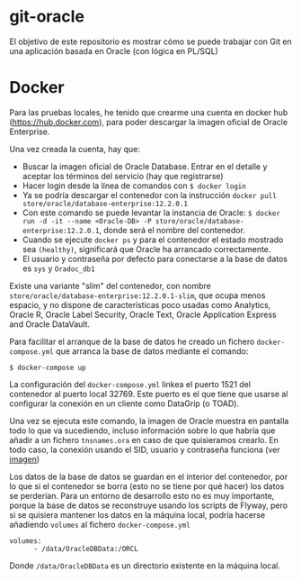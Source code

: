 # git-oracle

El objetivo de este repositorio es mostrar cómo se puede trabajar con Git en una aplicación basada en Oracle (con lógica en PL/SQL)

# Docker
Para las pruebas locales, he tenido que crearme una cuenta en docker hub (https://hub.docker.com), para poder descargar la imagen oficial de Oracle Enterprise.

Una vez creada la cuenta, hay que: 

- Buscar la imagen oficial de Oracle Database. Entrar en el detalle y aceptar los términos del servicio (hay que registrarse)
- Hacer login desde la línea de comandos con `$ docker login`
- Ya se podría descargar el contenedor con la instrucción `docker pull store/oracle/database-enterprise:12.2.0.1`
- Con este comando se puede levantar la instancia de Oracle: `$ docker run -d -it --name <Oracle-DB> -P store/oracle/database-enterprise:12.2.0.1`, donde <Oracle-DB> será el nombre del contenedor. 
- Cuando se ejecute `docker ps` y para el contenedor el estado mostrado sea `(healthy)`, significará que Oracle ha arrancado correctamente.
- El usuario y contraseña por defecto para conectarse a la base de datos es `sys` y `Oradoc_db1`

Existe una variante "slim" del contenedor, con nombre `store/oracle/database-enterprise:12.2.0.1-slim`, que ocupa menos espacio, y no dispone de características poco usadas como  Analytics, Oracle R, Oracle Label Security, Oracle Text, Oracle Application Express and Oracle DataVault. 

Para facilitar el arranque de la base de datos he creado un fichero `docker-compose.yml` que arranca la base de datos mediante el comando:

`$ docker-compose up`

La configuración del `docker-compose.yml` linkea el puerto 1521 del contenedor al puerto local 32769. 
Este puerto es el que tiene que usarse al configurar la conexión en un cliente como DataGrip (o TOAD).

Una vez se ejecuta este comando, la imagen de Oracle muestra en pantalla todo lo que va sucediendo, incluso información sobre lo que habría que añadir a un fichero `tnsnames.ora` en caso de que quisieramos crearlo.
En todo caso, la conexión usando el SID, usuario y contraseña funciona (ver [imagen](conectar.png))

Los datos de la base de datos se guardan en el interior del contenedor, por lo que si el contenedor se borra (esto no se tiene por qué hacer) los datos se perderían.
Para un entorno de desarrollo esto no es muy importante, porque la base de datos se reconstruye usando los scripts de Flyway, pero si se quisiera mantener los datos en la máquina local, podría hacerse añadiendo `volumes` al fichero `docker-compose.yml`

```
volumes:
      - /data/OracleDBData:/ORCL
```

Donde `/data/OracleDBData` es un directorio existente en la máquina local.
 